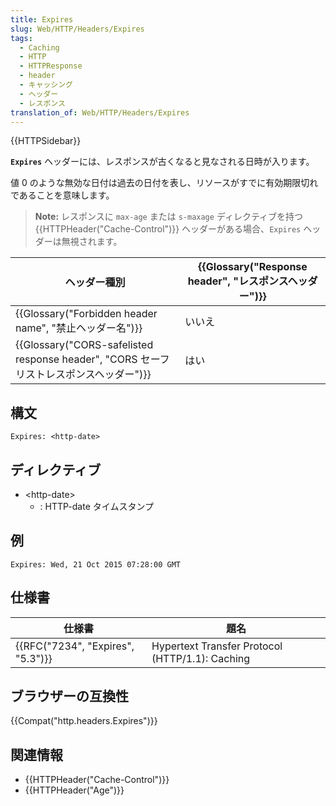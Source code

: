 ```yaml
---
title: Expires
slug: Web/HTTP/Headers/Expires
tags:
  - Caching
  - HTTP
  - HTTPResponse
  - header
  - キャッシング
  - ヘッダー
  - レスポンス
translation_of: Web/HTTP/Headers/Expires
---
```

{{HTTPSidebar}}

**`Expires`** ヘッダーには、レスポンスが古くなると見なされる日時が入ります。

値 0 のような無効な日付は過去の日付を表し、リソースがすでに有効期限切れであることを意味します。

> **Note:** レスポンスに `max-age` または `s-maxage` ディレクティブを持つ {{HTTPHeader("Cache-Control")}} ヘッダーがある場合、`Expires` ヘッダーは無視されます。

| ヘッダー種別                                                                                                                             | {{Glossary("Response header", "レスポンスヘッダー")}} |
| ---------------------------------------------------------------------------------------------------------------------------------------- | ------------------------------------------------------------------------------------ |
| {{Glossary("Forbidden header name", "禁止ヘッダー名")}}                                                     | いいえ                                                                               |
| {{Glossary("CORS-safelisted response header", "CORS セーフリストレスポンスヘッダー")}} | はい                                                                                 |

## 構文

    Expires: <http-date>

## ディレクティブ

- \<http-date>
  - : HTTP-date タイムスタンプ

## 例

    Expires: Wed, 21 Oct 2015 07:28:00 GMT

## 仕様書

| 仕様書                                       | 題名                                            |
| -------------------------------------------- | ----------------------------------------------- |
| {{RFC("7234", "Expires", "5.3")}} | Hypertext Transfer Protocol (HTTP/1.1): Caching |

## ブラウザーの互換性

{{Compat("http.headers.Expires")}}

## 関連情報

- {{HTTPHeader("Cache-Control")}}
- {{HTTPHeader("Age")}}
